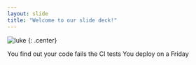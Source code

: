 ```yaml
---
layout: slide
title: "Welcome to our slide deck!"
---
```


![luke](https://cloud.githubusercontent.com/assets/16547949/25400950/3a263b30-29c2-11e7-8f09-02127726c1e1.jpg)
{: .center}

You find out your code fails the CI tests
You deploy on a Friday
